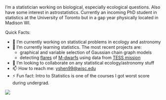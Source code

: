 
I’m a statistician working on biological, especially ecological questions. Also have some interest in astrostatistics. Currently an incoming PhD student in statistics at the University of Toronto but in a gap year physically located in Madison WI.

Quick Facts:

- 🔭 I’m currently working on statistical problems in ecology and astronomy
- 🌱 I’m currently learning statistics. The most recent projects are: 
  - graphical and variable selection of Gaussian chain graph models
  - detecting [flares](https://en.wikipedia.org/wiki/Solar_flare) of [M-dwarfs](https://en.wikipedia.org/wiki/Red_dwarf) using data from [TESS mission](https://tess.mit.edu/)
- 👯 I’m looking to collaborate on any statistical ecology/astronomy stuff
- 📫 How to reach me: yshen99@wisc.edu
- ⚡ Fun fact: Intro to Statistics is one of the courses I got worst score during undergrad. 

![](https://github-readme-stats.vercel.app/api/top-langs/?username=YunyiShen&count_private=true&show_icons=true&layout=compact&hide=HTML,JavaScript&exclude_repo=CeleriteQFD-rstan,APIS_Pipeline)


